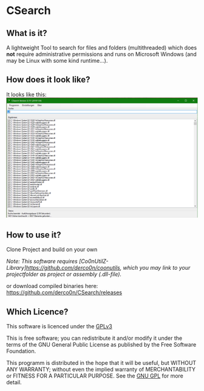 # CSearch

## What is it?
A lightweight Tool to search for files and folders (multithreaded) which does **not** require administrative permissions and runs on Microsoft Windows (and may be Linux with some kind runtime...).


## How does it look like?
It looks like this:
![CSearch-Screenshot](https://github.com/derco0n/CSearch/blob/master/CSearch_Screenshot.PNG)

## How to use it?
Clone Project and build on your own

*Note:
This software requires [Co0nUtilZ-Library]https://github.com/derco0n/coonutils, which you may link to your projectfolder as project or assembly (.dll-file).*

or download compiled binaries here: https://github.com/derco0n/CSearch/releases

## Which Licence?
This software is licenced under the [GPLv3](https://www.gnu.org/licenses/gpl-3.0.html)

This is free software; you can redistribute it and/or modify it under the terms of the GNU General Public License as published by the Free Software Foundation.

This programm is distributed in the hope that it will be useful, but WITHOUT ANY WARRANTY; without even the implied warranty of MERCHANTABILITY or FITNESS FOR A PARTICULAR PURPOSE. See the [GNU GPL]((https://www.gnu.org/licenses/gpl-3.0.html)) for more detail.

